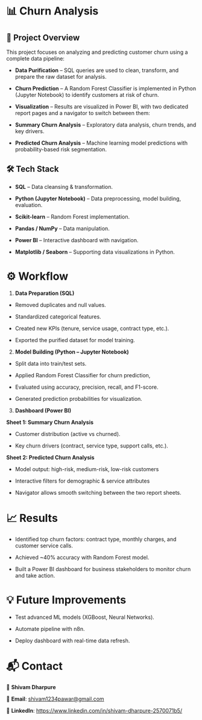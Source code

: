 # 📊 Churn Analysis

## 📌 Project Overview

This project focuses on analyzing and predicting customer churn using a complete data pipeline:

- **Data Purification** – SQL queries are used to clean, transform, and prepare the raw dataset for analysis.

- **Churn Prediction** – A Random Forest Classifier is implemented in Python (Jupyter Notebook) to identify customers at risk of churn.

- **Visualization** – Results are visualized in Power BI, with two dedicated report pages and a navigator to switch between them:

- **Summary Churn Analysis** – Exploratory data analysis, churn trends, and key drivers.

- **Predicted Churn Analysis** – Machine learning model predictions with probability-based risk segmentation.

## 🛠️ Tech Stack

- **SQL** – Data cleansing & transformation.

- **Python (Jupyter Notebook)** – Data preprocessing, model building, evaluation.

- **Scikit-learn** – Random Forest implementation.

- **Pandas / NumPy** – Data manipulation.

- **Power BI** – Interactive dashboard with navigation.

- **Matplotlib / Seaborn** – Supporting data visualizations in Python.

# ⚙️ Workflow

1. **Data Preparation (SQL)**

- Removed duplicates and null values.

- Standardized categorical features.

- Created new KPIs (tenure, service usage, contract type, etc.).

- Exported the purified dataset for model training.

2. **Model Building (Python – Jupyter Notebook)**

- Split data into train/test sets.

- Applied Random Forest Classifier for churn prediction,

- Evaluated using accuracy, precision, recall, and F1-score.

- Generated prediction probabilities for visualization.

3. **Dashboard (Power BI)**

**Sheet 1: Summary Churn Analysis**

- Customer distribution (active vs churned).

- Key churn drivers (contract, service type, support calls, etc.).

**Sheet 2: Predicted Churn Analysis**

- Model output: high-risk, medium-risk, low-risk customers

- Interactive filters for demographic & service attributes

- Navigator allows smooth switching between the two report sheets.

# 📈 Results

- Identified top churn factors: contract type, monthly charges, and customer service calls.

- Achieved ~40% accuracy with Random Forest model.

- Built a Power BI dashboard for business stakeholders to monitor churn and take action.

# 💡 Future Improvements

- Test advanced ML models (XGBoost, Neural Networks).

- Automate pipeline with n8n.

- Deploy dashboard with real-time data refresh.

# 📬 Contact

👤 **Shivam Dharpure**

📧 **Email**: shivam1234pawar@gmail.com

🔗 **LinkedIn**: https://www.linkedin.com/in/shivam-dharpure-2570071b5/
